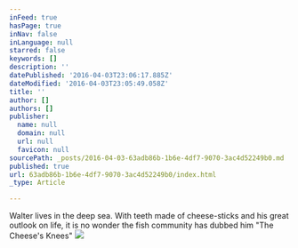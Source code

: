 ```yaml
---
inFeed: true
hasPage: true
inNav: false
inLanguage: null
starred: false
keywords: []
description: ''
datePublished: '2016-04-03T23:06:17.885Z'
dateModified: '2016-04-03T23:05:49.058Z'
title: ''
author: []
authors: []
publisher:
  name: null
  domain: null
  url: null
  favicon: null
sourcePath: _posts/2016-04-03-63adb86b-1b6e-4df7-9070-3ac4d52249b0.md
published: true
url: 63adb86b-1b6e-4df7-9070-3ac4d52249b0/index.html
_type: Article

---
```

Walter lives in the deep sea. With teeth made of cheese-sticks and his great outlook on life, it is no wonder the fish community has dubbed him "The Cheese's Knees"
![](https://the-grid-user-content.s3-us-west-2.amazonaws.com/85752cf6-4735-4607-bc87-399098823b0b.jpg)